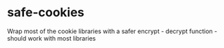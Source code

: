 # safe-cookies
Wrap most of the cookie libraries with a safer encrypt - decrypt function - should work with most libraries
